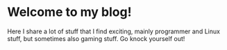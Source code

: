 # Welcome to my blog!
Here I share a lot of stuff that I find exciting, mainly programmer and Linux stuff, but sometimes also gaming stuff. Go knock yourself out!
